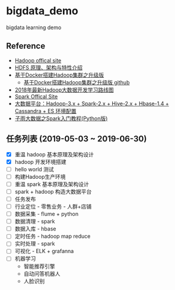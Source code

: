# bigdata_demo
bigdata learning demo

## Reference
- [Hadoop offical site](http://hadoop.apache.org/)
- [HDFS 原理、架构与特性介绍](https://www.open-open.com/lib/view/open1376228205209.html)
- [基于Docker搭建Hadoop集群之升级版](https://kiwenlau.com/2016/06/12/160612-hadoop-cluster-docker-update/)
  - [基于Docker搭建Hadoop集群之升级版 github](https://github.com/kiwenlau/hadoop-cluster-docker)
- [2018年最新Hadoop大数据开发学习路线图](https://blog.csdn.net/sinat_38648491/article/details/79032396)
- [Spark Offical Site](http://spark.apache.org/)
- [大数据平台：Hadoop-3.x + Spark-2.x + Hive-2.x + Hbase-1.4 + Cassandra + ES 环境配置](https://blog.csdn.net/lovebyz/article/details/83346458)
- [子雨大数据之Spark入门教程(Python版)](http://dblab.xmu.edu.cn/blog/1709-2/)
## 任务列表 (2019-05-03 ~ 2019-06-30)
- [X] 重温 hadoop 基本原理及架构设计
- [x] hadoop 开发环境搭建
- [ ] hello world 测试
- [ ] 构建Hadoop生产环境
- [ ] 重温 spark 基本原理及架构设计
- [ ] spark + hadoop 构造大数据平台
- [ ] 任务发布
- [ ] 行业定位 - 零售业务 - 人群+店铺 
- [ ] 数据采集 - flume + python
- [ ] 数据清理 - spark
- [ ] 数据入库 - hbase
- [ ] 定时任务 - hadoop map reduce
- [ ] 实时处理 - spark 
- [ ] 可视化 - ELK + grafanna
- [ ] 机器学习
  - 智能推荐引擎
  - 自动问答机器人
  - 人脸识别
